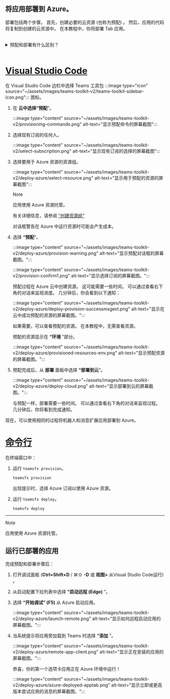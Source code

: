 ## <a name="deploy-your-app-to-azure"></a>将应用部署到 Azure。

部署包括两个步骤。 首先，创建必要的云资源 (也称为预配) 。 然后，应用的代码将复制到创建的云资源中。 在本教程中，你将部署 Tab 应用。
<br>
<br>
<details>
<summary>预配和部署有什么区别？</summary>
<br>
“ <b>预配</b> ”步骤在 Azure 和 Microsoft 365 中为应用创建资源，但不会将 HTML、CSS、JavaScript 等代码 () 复制到资源。 “ <b>部署</b> ”步骤将应用的代码复制到预配步骤中创建的资源。 通常无需预配新资源即可多次部署。 由于预配步骤可能需要一些时间才能完成，因此它与部署步骤是分开的。
</details>
<br>

# <a name="visual-studio-code"></a>[Visual Studio Code](#tab/vscode)

在 Visual Studio Code 边栏中选择 Teams 工具包 :::image type="icon" source="~/assets/images/teams-toolkit-v2/teams-toolkit-sidebar-icon.png"::: 图标。

1. 在 **云中选择“预配**”。

   :::image type="content" source="~/assets/images/teams-toolkit-v2/provisioning-commands.png" alt-text="显示预配命令的屏幕截图":::

1. 选择现有订阅的任何人。

   :::image type="content" source="~/assets/images/teams-toolkit-v2/select-subscription.png" alt-text="显示现有订阅的选择的屏幕截图":::

1. 选择要用于 Azure 资源的资源组。

    :::image type="content" source="~/assets/images/teams-toolkit-v2/deploy-azure/select-resource.png" alt-text="显示用于预配的资源的屏幕截图":::

   > [!NOTE]
   > 应用使用 Azure 资源托管。
   >
   >有关详细信息，请参阅 [“创建资源组”](/azure/azure-resource-manager/management/manage-resource-groups-portal.)

    对话框警告在 Azure 中运行资源时可能会产生成本。

1. 选择 **“预配**”。

   :::image type="content" source="~/assets/images/teams-toolkit-v2/deploy-azure/provision-warning.png" alt-text="显示预配对话框的屏幕截图。":::

   :::image type="content" source="~/assets/images/teams-toolkit-v2/provision-confirm1.png" alt-text="显示选择订阅的屏幕截图。":::

   预配过程在 Azure 云中创建资源。 这可能需要一些时间。 可以通过查看右下角的对话来监视进度。 几分钟后，你会看到以下通知：

   :::image type="content" source="~/assets/images/teams-toolkit-v2/deploy-azure/deploy-provision-successmsgext.png" alt-text="显示在云中成功预配的资源的屏幕截图。":::

    如果需要，可以查看预配的资源。 在本教程中，无需查看资源。

    预配的资源显示在 **“环境** ”部分。

    :::image type="content" source="~/assets/images/teams-toolkit-v2/deploy-azure/provisioned-resources-env.png" alt-text="显示预配资源的屏幕截图。":::

1. 预配完成后，从 **部署** 面板中选择 **“部署到云**”。

   :::image type="content" source="~/assets/images/teams-toolkit-v2/deploy-azure/deploy-cloud.png" alt-text="显示部署到云的屏幕截图。":::

   与预配一样，部署需要一些时间。 可以通过查看右下角的对话来监视过程。 几分钟后，你将看到完成通知。

现在，可以使用相同的过程将机器人和消息扩展应用部署到 Azure。

# <a name="command-line"></a>[命令行](#tab/cli)

在终端窗口中：

1. 运行 `teamsfx provision`。

   ``` bash
   teamsfx provision
   ```

   出现提示时，选择 Azure 订阅以使用 Azure 资源。

1. 运行 `teamsfx deploy`。

   ``` bash
   teamsfx deploy
   ```

---

> [!NOTE]
> 应用使用 Azure 资源托管。

## <a name="run-the-deployed-app"></a>运行已部署的应用

完成预配和部署步骤后：

1. 打开调试面板 (**Ctrl+Shift+D** / ⌘⇧ **-D** 或 **视图>** 从Visual Studio Code运行) 。
1. 从启动配置下拉列表中选择 **“启动远程 (Edge)** ”。
1. 选择 **“开始调试” (F5)** 从 Azure 启动应用。

   :::image type="content" source="~/assets/images/teams-toolkit-v2/deploy-azure/launch-remote.png" alt-text="显示如何远程启动应用的屏幕截图。":::

1. 当系统提示将应用旁加载到 Teams 时选择 **“添加** ”。

   :::image type="content" source="~/assets/images/teams-toolkit-v2/deploy-azure/remote-app-client.png" alt-text="显示正在安装的应用的屏幕截图。":::

    恭喜，你的第一个选项卡应用正在 Azure 环境中运行！

   :::image type="content" source="~/assets/images/teams-toolkit-v2/deploy-azure/azure-deployed-apptab.png" alt-text="显示立即或更高版本尝试应用的消息的屏幕截图。":::

